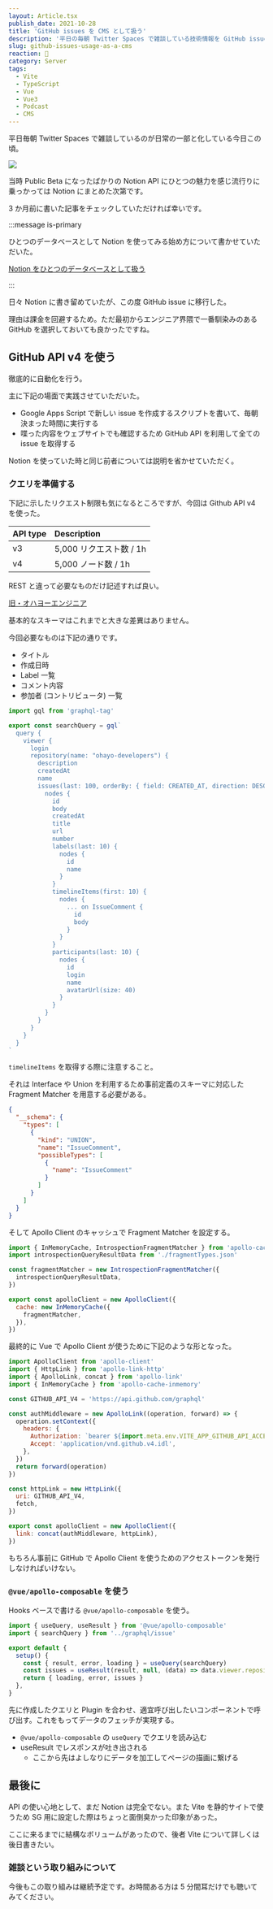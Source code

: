 ```yaml
---
layout: Article.tsx
publish_date: 2021-10-28
title: 'GitHub issues を CMS として扱う'
description: '平日の毎朝 Twitter Spaces で雑談している技術情報を GitHub issues に書き留めている。その際 GitHub issues を CMS として扱うことのできるメリットについて書かせていただいた。'
slug: github-issues-usage-as-a-cms
reaction: 🐙
category: Server
tags:
  - Vite
  - TypeScript
  - Vue
  - Vue3
  - Podcast
  - CMS
---
```


平日毎朝 Twitter Spaces で雑談しているのが日常の一部と化している今日この頃。

![](https://i.imgur.com/7tiOTpE.jpg)

当時 Public Beta になったばかりの Notion API にひとつの魅力を感じ流行りに乗っかっては Notion にまとめた次第です。

3 か月前に書いた記事をチェックしていただければ幸いです。

:::message is-primary

ひとつのデータベースとして Notion を使ってみる始め方について書かせていただいた。

[Notion をひとつのデータベースとして扱う](../notion-api-usage-as-a-database)

:::

日々 Notion に書き留めていたが、この度 GitHub issue に移行した。

理由は課金を回避するため。ただ最初からエンジニア界隈で一番馴染みのある GitHub を選択しておいても良かったですね。

## GitHub API v4 を使う

徹底的に自動化を行う。

主に下記の場面で実践させていただいた。

- Google Apps Script で新しい issue を作成するスクリプトを書いて、毎朝決まった時間に実行する
- 喋った内容をウェブサイトでも確認するため GitHub API を利用して全ての issue を取得する

Notion を使っていた時と同じ前者については説明を省かせていただく。

### クエリを準備する

下記に示したリクエスト制限も気になるところですが、今回は Github API v4 を使った。

| API type | Description             |
| :------- | :---------------------- |
| v3       | 5,000 リクエスト数 / 1h |
| v4       | 5,000 ノード数 / 1h     |

REST と違って必要なものだけ記述すれば良い。

[旧・オハヨーエンジニア](https://nekohack.notion.site/nekohack/Quick-Note-c0a6b685fb524ca4823cc1dccbf2f9b8)

基本的なスキーマはこれまでと大きな差異はありません。

今回必要なものは下記の通りです。

- タイトル
- 作成日時
- Label 一覧
- コメント内容
- 参加者 (コントリビュータ) 一覧

```js
import gql from 'graphql-tag'

export const searchQuery = gql`
  query {
    viewer {
      login
      repository(name: "ohayo-developers") {
        description
        createdAt
        name
        issues(last: 100, orderBy: { field: CREATED_AT, direction: DESC }) {
          nodes {
            id
            body
            createdAt
            title
            url
            number
            labels(last: 10) {
              nodes {
                id
                name
              }
            }
            timelineItems(first: 10) {
              nodes {
                ... on IssueComment {
                  id
                  body
                }
              }
            }
            participants(last: 10) {
              nodes {
                id
                login
                name
                avatarUrl(size: 40)
              }
            }
          }
        }
      }
    }
  }
`
```

`timelineItems` を取得する際に注意すること。

それは Interface や Union を利用するため事前定義のスキーマに対応した Fragment Matcher を用意する必要がある。

```json
{
  "__schema": {
    "types": [
      {
        "kind": "UNION",
        "name": "IssueComment",
        "possibleTypes": [
          {
            "name": "IssueComment"
          }
        ]
      }
    ]
  }
}
```

そして Apollo Client のキャッシュで Fragment Matcher を設定する。

```js
import { InMemoryCache, IntrospectionFragmentMatcher } from 'apollo-cache-inmemory'
import introspectionQueryResultData from './fragmentTypes.json'

const fragmentMatcher = new IntrospectionFragmentMatcher({
  introspectionQueryResultData,
})

export const apolloClient = new ApolloClient({
  cache: new InMemoryCache({
    fragmentMatcher,
  }),
})
```

最終的に Vue で Apollo Client が使うために下記のような形となった。

```js
import ApolloClient from 'apollo-client'
import { HttpLink } from 'apollo-link-http'
import { ApolloLink, concat } from 'apollo-link'
import { InMemoryCache } from 'apollo-cache-inmemory'

const GITHUB_API_V4 = 'https://api.github.com/graphql'

const authMiddleware = new ApolloLink((operation, forward) => {
  operation.setContext({
    headers: {
      Authorization: `bearer ${import.meta.env.VITE_APP_GITHUB_API_ACCESS_TOKEN}`,
      Accept: 'application/vnd.github.v4.idl',
    },
  })
  return forward(operation)
})

const httpLink = new HttpLink({
  uri: GITHUB_API_V4,
  fetch,
})

export const apolloClient = new ApolloClient({
  link: concat(authMiddleware, httpLink),
})
```

もちろん事前に GitHub で Apollo Client を使うためのアクセストークンを発行しなければいけない。

### `@vue/apollo-composable` を使う

Hooks ベースで書ける `@vue/apollo-composable` を使う。

```js
import { useQuery, useResult } from '@vue/apollo-composable'
import { searchQuery } from '../graphql/issue'

export default {
  setup() {
    const { result, error, loading } = useQuery(searchQuery)
    const issues = useResult(result, null, (data) => data.viewer.repository?.issues?.nodes)
    return { loading, error, issues }
  },
}
```

先に作成したクエリと Plugin を合わせ、適宜呼び出したいコンポーネントで呼び出す。これをもってデータのフェッチが実現する。

- `@vue/apollo-composable` の `useQuery` でクエリを読み込む
- useResult でレスポンスが吐き出される
  - ここから先はよしなりにデータを加工してページの描画に繋げる

## 最後に

API の使い心地として、まだ Notion は完全でない。また Vite を静的サイトで使うため SG 用に設定した際はちょっと面倒臭かった印象があった。

ここに来るまでに結構なボリュームがあったので、後者 Vite について詳しくは後日書きたい。

### 雑談という取り組みについて

今後もこの取り組みは継続予定です。お時間ある方は 5 分間耳だけでも聴いてみてください。
